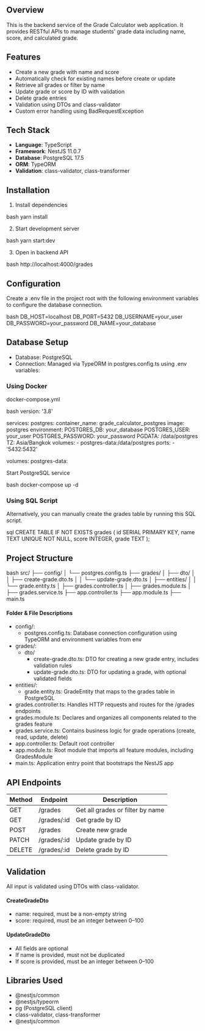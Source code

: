 ## Overview

This is the backend service of the Grade Calculator web application. It provides RESTful APIs to manage students' grade data including name, score, and calculated grade.

## Features

- Create a new grade with name and score
- Automatically check for existing names before create or update
- Retrieve all grades or filter by name
- Update grade or score by ID with validation
- Delete grade entries
- Validation using DTOs and class-validator
- Custom error handling using BadRequestException

## Tech Stack

- **Language**: TypeScript
- **Framework**: NestJS 11.0.7
- **Database**: PostgreSQL 17.5
- **ORM**: TypeORM
- **Validation**: class-validator, class-transformer

## Installation

1. Install dependencies

bash
yarn install

2. Start development server

bash
yarn start:dev

3. Open in backend API

bash
http://localhost:4000/grades

## Configuration

Create a .env file in the project root with the following environment variables to configure the database connection.

bash
DB_HOST=localhost
DB_PORT=5432
DB_USERNAME=your_user
DB_PASSWORD=your_password
DB_NAME=your_database

## Database Setup

- Database: PostgreSQL
- Connection: Managed via TypeORM in postgres.config.ts using .env variables:

### Using Docker

docker-compose.yml

bash
version: '3.8'

services:
postgres:
container_name: grade_calculator_postgres
image: postgres
environment:
POSTGRES_DB: your_database
POSTGRES_USER: your_user
POSTGRES_PASSWORD: your_password
PGDATA: /data/postgres
TZ: Asia/Bangkok
volumes: - postgres-data:/data/postgres
ports: - '5432:5432'

volumes:
postgres-data:

Start PostgreSQL service

bash
docker-compose up -d

### Using SQL Script

Alternatively, you can manually create the grades table by running this SQL script.

sql
CREATE TABLE IF NOT EXISTS grades (
id SERIAL PRIMARY KEY,
name TEXT UNIQUE NOT NULL,
score INTEGER,
grade TEXT
);

## Project Structure

bash
src/
├── config/
│ └── postgres.config.ts
├── grades/
│ ├── dto/
│ │ ├── create-grade.dto.ts
│ │ └── update-grade.dto.ts
│ ├── entities/
│ │ └── grade.entity.ts
│ ├── grades.controller.ts
│ ├── grades.module.ts
│ ├── grades.service.ts
├── app.controller.ts
├── app.module.ts
├── main.ts

#### Folder & File Descriptions

- config/:
  - postgres.config.ts: Database connection configuration using TypeORM and environment variables from env
- grades/:
  - dto/
    - create-grade.dto.ts: DTO for creating a new grade entry, includes validation rules
    - update-grade.dto.ts: DTO for updating a grade, with optional validated fields
- entities/:
  - grade.entity.ts: GradeEntity that maps to the grades table in PostgreSQL
- grades.controller.ts: Handles HTTP requests and routes for the /grades endpoints
- grades.module.ts: Declares and organizes all components related to the grades feature
- grades.service.ts: Contains business logic for grade operations (create, read, update, delete)
- app.controller.ts: Default root controller
- app.module.ts: Root module that imports all feature modules, including GradesModule
- main.ts: Application entry point that bootstraps the NestJS app

## API Endpoints

| Method | Endpoint    | Description                      |
| ------ | ----------- | -------------------------------- |
| GET    | /grades     | Get all grades or filter by name |
| GET    | /grades/:id | Get grade by ID                  |
| POST   | /grades     | Create new grade                 |
| PATCH  | /grades/:id | Update grade by ID               |
| DELETE | /grades/:id | Delete grade by ID               |

## Validation

All input is validated using DTOs with class-validator.

#### CreateGradeDto

- name: required, must be a non-empty string
- score: required, must be an integer between 0–100

#### UpdateGradeDto

- All fields are optional
- If name is provided, must not be duplicated
- If score is provided, must be an integer between 0–100

## Libraries Used

- @nestjs/common
- @nestjs/typeorm
- pg (PostgreSQL client)
- class-validator, class-transformer
- @nestjs/common
